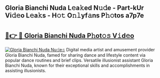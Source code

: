 ## Gloria Bianchi Nuda L𝚎a𝚔ed N𝚞𝚍e - Part-kUr Vi𝚍𝚎o L𝚎a𝚔s - H𝚘𝚝 O𝚗𝚕yf𝚊ns P𝚑𝚘tos a7p7e

# <h2><a href="http://kf6v8ii.oniu.top/?m=Gloria+Bianchi+Nuda">🔗👉 🔴 Gloria Bianchi Nuda P𝚑ot𝚘𝚜 V𝚒d𝚎o</a></h2>

[![Gloria Bianchi Nuda Nu𝚍e𝚜](https://i.imgur.com/0qMVB7G.gif)](http://kf6v8ii.oniu.top/?m=Gloria+Bianchi+Nuda)
Digital media artist and amusement provider Gloria Bianchi Nuda, famed for sharing dance and lifestyle content via popular dance routines and brief clips. Versatile illusionist assistant Gloria Bianchi Nuda, known for their exceptional skills and accomplishments in assisting illusionists.  
